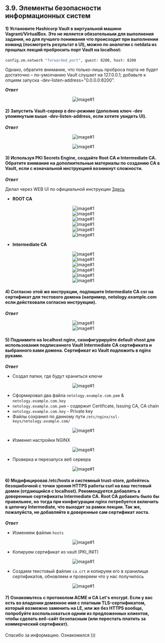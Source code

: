 ## 3.9. Элементы безопасности информационных систем

#### 1) Установите Hashicorp Vault в виртуальной машине Vagrant/VirtualBox. Это не является обязательным для выполнения задания, но для лучшего понимания что происходит при выполнении команд (посмотреть результат в UI), можно по аналогии с netdata из прошлых лекций пробросить порт Vault на localhost:
```bash
config.vm.network "forwarded_port", guest: 8200, host: 8200
```
Однако, обратите внимание, что только-лишь проброса порта не будет достаточно – по-умолчанию Vault слушает на 127.0.0.1; добавьте к опциям запуска -dev-listen-address="0.0.0.0:8200".

***Ответ***

<span style="display:block;text-align:center">![image#1 ](./img/1.png)</span>

#### 2) Запустить Vault-сервер в dev-режиме (дополнив ключ -dev упомянутым выше -dev-listen-address, если хотите увидеть UI).

***Ответ***

<span style="display:block;text-align:center">![image#1 ](./img/2.1.png)</span>

<span style="display:block;text-align:center">![image#1 ](./img/2.2.png)</span>

#### 3) Используя PKI Secrets Engine, создайте Root CA и Intermediate CA. Обратите внимание на дополнительные материалы по созданию CA в Vault, если с изначальной инструкцией возникнут сложности.

***Ответ***

Делал через  WEB UI по официальной инструкции [Здесь](https://learn.hashicorp.com/tutorials/vault/pki-engine)

+ **ROOT CA**

<span style="display:block;text-align:center">![image#1 ](./img/3.1.png)</span>
<span style="display:block;text-align:center">![image#1 ](./img/3.2.png)</span>
<span style="display:block;text-align:center">![image#1 ](./img/3.3.png)</span>
<span style="display:block;text-align:center">![image#1 ](./img/3.4.png)</span>
<span style="display:block;text-align:center">![image#1 ](./img/3.5.png)</span>
<span style="display:block;text-align:center">![image#1 ](./img/3.6.png)</span>

+ **Intermediate CA**

<span style="display:block;text-align:center">![image#1 ](./img/3.7.png)</span>
<span style="display:block;text-align:center">![image#1 ](./img/3.8.png)</span>
<span style="display:block;text-align:center">![image#1 ](./img/3.9.png)</span>
<span style="display:block;text-align:center">![image#1 ](./img/3.10.png)</span>
<span style="display:block;text-align:center">![image#1 ](./img/3.11.png)</span>
<span style="display:block;text-align:center">![image#1 ](./img/3.12.png)</span>

#### 4) Согласно этой же инструкции, подпишите Intermediate CA csr на сертификат для тестового домена (например, netology.example.com если действовали согласно инструкции).

***Ответ***

<span style="display:block;text-align:center">![image#1 ](./img/4.png)</span>
<span style="display:block;text-align:center">![image#1 ](./img/4.1.png)</span>

#### 5) Поднимите на localhost nginx, сконфигурируйте default vhost для использования подписанного Vault Intermediate CA сертификата и выбранного вами домена. Сертификат из Vault подложить в nginx руками.

***Ответ***

+ Создал папки, где будут храниться ключи

<span style="display:block;text-align:center">![image#1 ](./img/5.1.png)</span>

+ Cформировал два файла `netology.example.com.pem` & `netology.example.com.key`
+ `netology.example.com.pem` - содержит Certificate, Issuing CA, CA chain
+ `netology.example.com.key` - Private key
+ Файлы сохранил по данному пути `/etc/nginx/ssl-keys/netology.example.com/`

<span style="display:block;text-align:center">![image#1 ](./img/5.2.png)</span>

+ Изменил настройки NGINX

<span style="display:block;text-align:center">![image#1 ](./img/5.3.png)</span>

+ Проверка и перезапуск веб сервера

<span style="display:block;text-align:center">![image#1 ](./img/5.4.png)</span>

#### 6) Модифицировав /etc/hosts и системный trust-store, добейтесь безошибочной с точки зрения HTTPS работы curl на ваш тестовый домен (отдающийся с localhost). Рекомендуется добавлять в доверенные сертификаты Intermediate CA. Root CA добавить было бы правильнее, но тогда при конфигурации nginx потребуется включить в цепочку Intermediate, что выходит за рамки лекции. Так же, пожалуйста, не добавляйте в доверенные сам сертификат хоста.

***Ответ***

+ Изменяем файлик `hosts`

<span style="display:block;text-align:center">![image#1 ](./img/6.1.png)</span>

+ Копируем сертификат из  vault (PKI_INIT)

<span style="display:block;text-align:center">![image#1 ](./img/6.2.png)</span>

+ Создаем текстовый файлик `ca.crt` и копируем его в хранилище сертификатов, обновляем и проверяем что у нас получилось

<span style="display:block;text-align:center">![image#1 ](./img/6.3.png)</span>

#### 7) Ознакомьтесь с протоколом ACME и CA Let's encrypt. Если у вас есть во владении доменное имя с платным TLS-сертификатом, который возможно заменить на LE, или же без HTTPS вообще, попробуйте воспользоваться одним из предложенных клиентов, чтобы сделать веб-сайт безопасным (или перестать платить за коммерческий сертификат).

Спасибо за информацию. Ознакомился )))



